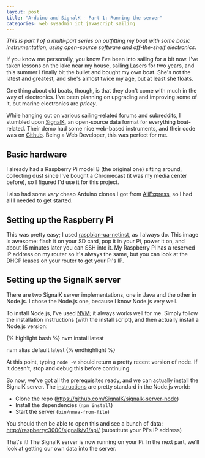 ```yaml
---
layout: post
title: "Arduino and SignalK - Part 1: Running the server"
categories: web sysadmin iot javascript sailing
---
```


_This is part 1 of a multi-part series on outfitting my boat with some basic instrumentation, using open-source software and off-the-shelf electronics._

If you know me personally, you know I've been into sailing for a bit now. I've taken lessons on the lake near my house, sailing Lasers for two years, and this summer I finally bit the bullet and bought my own boat. She's not the latest and greatest, and she's almost twice my age, but at least she floats.

One thing about old boats, though, is that they don't come with much in the way of electronics. I've been planning on upgrading and improving some of it, but marine electronics are _pricey_.

While hanging out on various sailing-related forums and subreddits, I stumbled upon [SignalK](http://signalk.org/), an open-source data format for everything boat-related. Their demo had some nice web-based instruments, and their code was on [Github](https://github.com/SignalK/signalk-server-node). Being a Web Developer, this was perfect for me.

## Basic hardware

I already had a Raspberry Pi model B (the original one) sitting around, collecting dust since I've bought a Chromecast (it was my media center before), so I figured I'd use it for this project.

I also had some _very_ cheap Arduino clones I got from [AliExpress](http://www.aliexpress.com/item/Best-prices-UNO-R3-MEGA328P-for-Arduino-Compatible-Free-Shipping-Dropshipping/32213964945.html), so I had all I needed to get started.

## Setting up the Raspberry Pi

This was pretty easy; I used [raspbian-ua-netinst](https://github.com/debian-pi/raspbian-ua-netinst/), as I always do. This image is awesome: flash it on your SD card, pop it in your Pi, power it on, and about 15 minutes later you can SSH into it. My Raspberry Pi has a reserved IP address on my router so it's always the same, but you can look at the DHCP leases on your router to get your Pi's IP.

## Setting up the SignalK server

There are two SignalK server implementations, one in Java and the other in Node.js. I chose the Node.js one, because I know Node.js very well.

To install Node.js, I've used [NVM](https://github.com/creationix/nvm); it always works well for me. Simply follow the installation instructions (with the install script), and then actually install a Node.js version:

{% highlight bash %}
nvm install latest

nvm alias default latest
{% endhighlight %}

At this point, typing `node -v` should return a pretty recent version of node. If it doesn't, stop and debug this before continuing.

So now, we've got all the prerequisites ready, and we can actually install the SignalK server. The [instructions](https://github.com/SignalK/signalk-server-node#get-up-and-running) are pretty standard in the Node.js world:

* Clone the repo (https://github.com/SignalK/signalk-server-node)
* Install the dependencies (`npm install`)
* Start the server (`bin/nmea-from-file`)

You should then be able to open this and see a bunch of data: [http://raspberry:3000/signalk/v1/api/](http://raspberry:3000/signalk/v1/api/) (substitute your Pi's IP address)

That's it! The SignalK server is now running on your Pi. In the next part, we'll look at getting our own data into the server.

